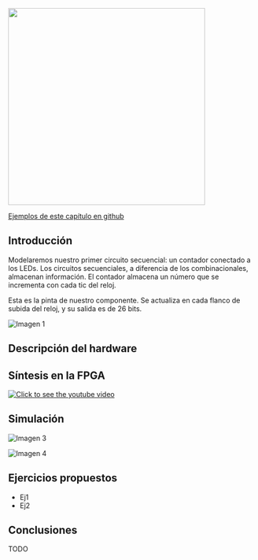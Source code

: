 <img src="https://github.com/Obijuan/open-fpga-verilog-tutorial/raw/master/tutorial/T04-counter/images/T04-counter-iCEstick-1.png" width="400" align="center">

[Ejemplos de este capítulo en github](https://github.com/Obijuan/open-fpga-verilog-tutorial/tree/master/tutorial/T04-counter)

## Introducción
Modelaremos nuestro primer circuito secuencial: un contador conectado a los LEDs. Los circuitos secuenciales, a diferencia de los combinacionales, almacenan información. El contador almacena un número que se incrementa con cada tic del reloj.

Esta es la pinta de nuestro componente. Se actualiza en cada flanco de subida del reloj, y su salida es de 26 bits.

![Imagen 1]()

## Descripción del hardware


## Síntesis en la FPGA


[![Click to see the youtube video](http://img.youtube.com/vi/x9_OwUAtts4/0.jpg)](https://www.youtube.com/watch?v=x9_OwUAtts4)

## Simulación

![Imagen 3]()

![Imagen 4]()

## Ejercicios propuestos
* Ej1
* Ej2

## Conclusiones
TODO



